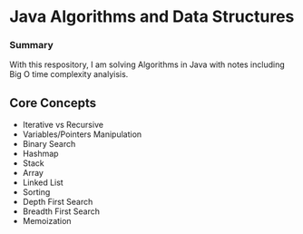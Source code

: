 # Java Algorithms and Data Structures 

### Summary
With this respository, I am solving Algorithms in Java with notes including Big O time complexity analyisis.

## Core Concepts
- Iterative vs Recursive
- Variables/Pointers Manipulation 
- Binary Search
- Hashmap
- Stack 
- Array
- Linked List
- Sorting 
- Depth First Search
- Breadth First Search 
- Memoization

